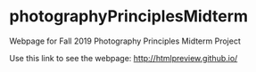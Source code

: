 # photographyPrinciplesMidterm
Webpage for Fall 2019 Photography Principles Midterm Project

Use this link to see the webpage:
  http://htmlpreview.github.io/
